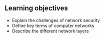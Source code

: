 ## Learning objectives
- Explain the challenges of network security
- Define key terms of computer networks
- Describe the different network layers